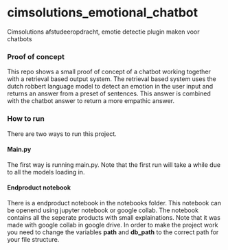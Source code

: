 # cimsolutions_emotional_chatbot
Cimsolutions afstudeeropdracht, emotie detectie plugin maken voor chatbots

### Proof of concept
This repo shows a small proof of concept of a chatbot working together with a retrieval based output system.
The retrieval based system uses the dutch robbert language model to detect an emotion in the user input and returns
an answer from a preset of sentences. This answer is combined with the chatbot answer to return a more empathic answer.

### How to run
There are two ways to run this project.

#### Main.py
The first way is running main.py. Note that the first run will take a while due to all the models loading in.

#### Endproduct notebook
There is a endproduct notebook in the notebooks folder. This notebook can be openend using jupyter notebook or google collab.
The notebook contains all the seperate products with small explainations. Note that it was made with google collab in google drive.
In order to make the project work you need to change the variables **path** and **db_path** to the correct path for your file structure.

